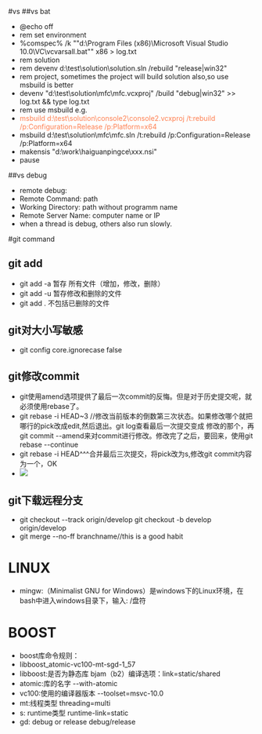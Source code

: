 #vs
##vs bat
* @echo off
* rem set environment
* %comspec% /k ""d:\Program Files (x86)\Microsoft Visual Studio 10.0\VC\vcvarsall.bat"" x86 > log.txt
* rem solution
* rem devenv d:\test\solution\solution.sln /rebuild "release|win32"
* rem project, sometimes the project will build solution also,so use msbuild is better
* devenv "d:\test\solution\mfc\mfc.vcxproj" /build "debug|win32" >> log.txt && type log.txt
* rem use msbuild e.g.
* <font color=#FF7F50>msbuild d:\test\solution\console2\console2.vcxproj /t:rebuild /p:Configuration=Release /p:Platform=x64</font>
* msbuild d:\test\solution\mfc\mfc.sln /t:rebuild /p:Configuration=Release /p:Platform=x64
* makensis "d:\work\haiguanpingce\xxx.nsi"
* pause

##vs debug
* remote debug:  
* Remote Command: path
* Working Directory: path without programm name
* Remote Server Name: computer name or IP
* when a thread is debug, others also run slowly.

#git command
## git add
- git add -a 暂存 所有文件（增加，修改，删除）
- git add -u 暂存修改和删除的文件
- git add . 不包括已删除的文件

## git对大小写敏感
- git config core.ignorecase false

## git修改commit
- git使用amend选项提供了最后一次commit的反悔。但是对于历史提交呢，就必须使用rebase了。
- git rebase -i HEAD~3 //修改当前版本的倒数第三次状态。如果修改哪个就把哪行的pick改成edit,然后退出。git log查看最后一次提交变成   修改的那个，再git commit --amend来对commit进行修改。修改完了之后，要回来，使用git rebase --continue
- git rebase -i HEAD^^^合并最后三次提交，将pick改为s,修改git commit内容为一个，OK
- ![](https://github.com/atlantiswang/picture/blob/master/rebase.png)

## git下载远程分支
- git checkout --track origin/develop   git checkout -b develop origin/develop
- git merge --no-ff branchname//this is a good habit

# LINUX
- mingw:（Minimalist GNU for Windows）是windows下的Linux环境，在bash中进入windows目录下，输入: /盘符

# BOOST
- boost库命令规则：
- libboost_atomic-vc100-mt-sgd-1_57
- libboost:是否为静态库 bjam（b2）编译选项：link=static/shared
- atomic:库的名字  --with-atomic
- vc100:使用的编译器版本  --toolset=msvc-10.0
- mt:线程类型 threading=multi
- s: runtime类型 runtime-link=static
- gd: debug or release debug/release
